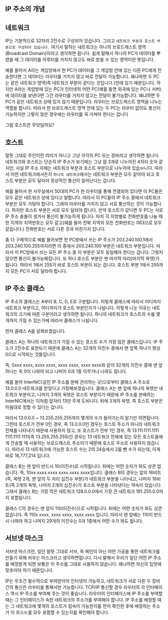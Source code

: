 ## IP 주소의 개념

## 네트워크 

IP는 기본적으로 32자리 2진수로 구성되어 있습니다. 그리고 `네트워크 부분과 호스트 부분으로 구성되어 있습니다.` 여기서 말하는 네트워크는 하나의 브로드캐스트 영역(Broadcast Domain)이라고 생각하면 됩니다.
쉽게 말해서 하나의 PC가 데이터를 뿌렸을 때 그 데이터를 아루터를 거치지 않고도 바로 받을 수 있는 영역이란 뜻입니다.

예를 들어서 A라는 게임방에서 한 PC가 데이터를 그 게임방 안에 있는 다른 PC에게 전송한다면 그 데이터는 라우터를 거치지 않고 바로 전달이 가능합니다. 왜냐하면 두 PC는 같은 네트워크 영역(즉 네트워크 부분이
같다는 것입니다.)안에 있기 때문입니다. 하지만 A라는 게임방에 있는 PC가 인터넷의 어떤 PC(예를 들면 외국에 있는 PC나 서버)에 데이터를 보낸다면 그건 라우터를 거치지 않고는 전달이 불가능합니다.
왜냐하면 두 PC가 같은 네트워크 상에 있지 않기 때문입니다. 라우터는 브로드캐스트 영역을 나누는 역할을 합니다. 따라서 한 브로드캐스트 영역 안에 있는 두 PC는 라우터 없이도 통신이 가능하지만 그렇지 않은 경우에는
라우터를 꼭 거쳐야 한다는 겁니다

그럼 호스트란 무엇일까요?

## 호스트

말뜻 그대로 주인이란 의미가 아니고 그냥 각각의 PC 또는 장비라고 생각하면 됩니다.  네트워크와 호스트는 단순히 IP 주소가 보기에는 그냥 점 3개로 나누어진 4자리 숫자 같지만, 사실 IP 주소 자체는 네트워크
부분과 호스트 부분으로 나누어져 있습ㅂ니다. 따라서 어떤 네트워크에서든지 `하나의 네트워크`에서는 네트워크 부분은 모두 같아야 되고 호스트 부분은 모두 달라야 정상적인 통신이 일어난다는 겁니다.

에를 들어서 한 사무실에서 50대의 PC가 한 라우터를 통해 연결되어 있다면 이 PC들은 모두 같은 네트워크 상에 있다고 말합니다. 따라서 이 PC들의 IP 주소 중에서 네트워크 부분은 모두 가탕야 합니다. 
그래야 라우터를 거치지 않고 서로 통신하는 것이 가능합니다. 하지만 호스트 부분은 서로 모두 달라야 합니다. 만약 호스트가 같다면 두 PC는 서로 IP 주소 충돌이 생겨서 통신이 불가능하게 됩니다. 마치 각 지방별로 
전화번호를 나눌 때 한 지역의 지역번호는 모두 같고(예를 들어 전북 지역의 모든 전화번호는 063으로 모두 같습니다.) 전화번호는 서로 다른 것과 마찬가지 입니다.

좀 더 구체적으로 예를 들어보면 한 PC방에서 쓰는 IP 주소가 203.240.100.1에서 203.240.100.255까지라면 이 중에서 203.240.100 부분은 네트워크 부분입니다. 따라서 이 PC방에서 쓰는 모든 IP 주소 중
이 부분은 모두 동일해야 한다는 겁니다. 그렇지 않으면 통신이 불가능해집니다. 또 하나 호스트 부분은 맨 마지막 자리(마지막 옥텟)가 됩니다. 따라서 1에서 255가 바로 호스트 부분이 되는 겁니다.
호스트 부분 1에서 255까지 모든 PC가 서로 달라야 합니다.

## IP 주소 클래스

IP 주소의 클래스는 A부터 B, C, D, E로 구분됩니다. 이렇게 클래스에 따라서 어디까지 네트워크 부분이고, 어디까지가 호스트 부분인지가 나뉩니다. 이렇게 나눈 이유는 네트워크의 크기에 따른 구분이라고 생각하면 됩니다. 하나의 네트워크가 호스트의 수를 몇 개까지 가질 수 있는가에 따라서 클래스가 나뉩니다.

먼저 클래스 A를 살펴보겠습니다.

클래스 A는 하나의 네트워크가 가질 수 있는 호스트 수가 가장 많은 클래스입니다. IP 주소가 2진수로 표현되기 때문에 클래스 A는 32개의 이진수 중에서 맨 앞쪽 하나가 항상 0으로 시작되는 것들입니다.

즉, 0xxx xxxx, xxxx xxxx, xxxx xxxx, xxxx xxxx와 같이 32개의 이진수 중에 맨 앞 하나는 꼭 0이 나와야 되고 나머지 0과 1중 아무거나 나와도 됩니다.


예를 들어 InterNIC(공인 IP 주소를 분배 관리하는 곳)으로부터 클래스 A 주소로 13.0.0.0 네트워크를 받았다고 가정해보겠습니다.
클래스 A는 맨 앞에 하나의 옥텟만 네트워크 부분이고, 나머지 3개의 옥텟은 호스트 부분이기 때문에 IP 주소를 분배하는 InterNIC에서는 이처럼 앞자리 13만 주게 도비니다. 뒤에 3개의 옥텟, 즉 호스트 부분은
마음대로 정할 수 있다는 겁니다.

따라서 13.0.0.0 ~ 13.255.255.255까지 몇개의 수가 들어가는지 알기만 하면됩니다. 
그런데 호스트가 전부 0인 경우, 즉 13.0.0.0인 경우는 호스트 주소가 아니라 네트워크 전체를 나타내기 때문에 사용하지 않고, 또 호스트가 전부 1인 경우, 즉 13.111.1111.1111 1111.1111 1111(즉
13.255.255.255)인 경우는 13 네트워크 전체에 있는 모든 호스트들에게 전송할 때 사용하는 브로드캐스트 주소이기 때문에 호스트 주소로 사용하지 않습니다. 따라서 13 네트워크에 가능한 호스트 수는 2의 24승에서 2를 뺀 수가 되는데, 이게 바로 16,777,214 입니다.

클래스 B는 맨 앞이 반드시 10(이진수)로 시작됩니다. 뒤에는 어떤 숫자가 와도 상관 없습니다. 즉, 10xx xxxx.xxxx xxxx.xxxx xxxx입니다. 클래스 B의 경우는 앞의 16비트(즉, 옥텟 2개, 맨 앞의 두 자리
십진수 부분)가 네트워크 부분을 나타내고, 나머지 16비트(즉 2개의 옥텟, 나머지 2개의 십진수)가 호스트 부분을 나타낸다는 약속이 있습니다. 그래서 클래스 B는 가장 작은 네트워크 128.0.0.0에서 가장 큰 네트워크
191.255.0.0까지 포함됩니다.

클래스 C의 경우는 맨 앞이 110(이진수)으로 시작됩니다. 뒤에는 어떤 숫자가 와도 상관 없습니다. 즉 110x xxxx, xxxx xxxx, xxxx xxxx 입니다. 따라서 맨 앞에는 110이 반드시 나와야 하고 나머지 29개의 이진수는 0과 1중에서 어떤 수가 와도 됩니다. 


## 서브넷 마스크

서브넷 마스크란, 일단 말뜻 그대로 서브, 즉 메인이 아닌 어떤 가공을 통한 네트워크를 만들기 위해 씌우는 마스크라고 생각하면됩니다. 다시 말해서 우리가 일단 어떤 IP 주소를 배정받게 되면 보통은 이 주소를
그대로 사용하지 않습니다. 왜냐하면 자신의 입맛에 맞추어야 하기 때문입니다.


IP는 무조건 필수적으로 부여받아야 인터넷이 가능하고, 네트워크가 서로 다른 두 장비 간의 통신은 라우터를 통해서만 가능합니다.
TCP/IP 통신할 경우 라우터의 각 인터페이스 역시 IP 주소를 부여해 주는 것이 좋습니다. 라우터의 인터페이스에 IP 주소를 부여할 때는 그 인터페이스가 속한 네트워크의 주소가를 부여해야 합니다. IP 주소를 배정할 때는
그 네트워크에 몇개의 호스트가 접속이 가능한지를 먼저 확인한 후에 배정하는 주소가 이 호스ㅌ를 모두 포함할 수 있는지를 확인해야 합니다.




